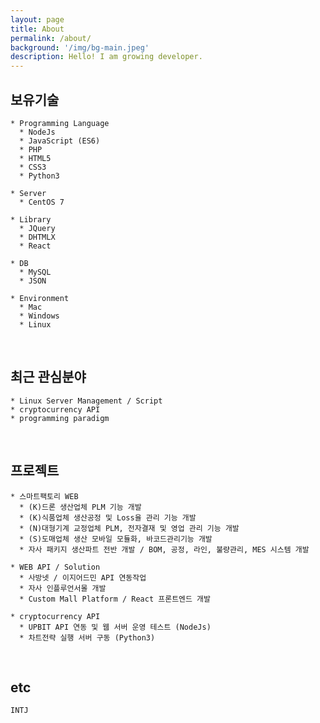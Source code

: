 ```yaml
---
layout: page
title: About
permalink: /about/
background: '/img/bg-main.jpeg'
description: Hello! I am growing developer.
---
```


## 보유기술 
    * Programming Language
      * NodeJs
      * JavaScript (ES6)
      * PHP
      * HTML5
      * CSS3
      * Python3

    * Server
      * CentOS 7 

    * Library
      * JQuery
      * DHTMLX
      * React
      
    * DB
      * MySQL
      * JSON
      
    * Environment
      * Mac
      * Windows
      * Linux

<br>

## 최근 관심분야
    * Linux Server Management / Script
    * cryptocurrency API
    * programming paradigm

<br>

## 프로젝트 
    * 스마트팩토리 WEB 
      * (K)드론 생산업체 PLM 기능 개발
      * (K)식품업체 생산공정 및 Loss율 관리 기능 개발 
      * (N)대형기계 교정업체 PLM, 전자결재 및 영업 관리 기능 개발
      * (S)도매업체 생산 모바일 모듈화, 바코드관리기능 개발
      * 자사 패키지 생산파트 전반 개발 / BOM, 공정, 라인, 불량관리, MES 시스템 개발
      
    * WEB API / Solution
      * 사방넷 / 이지어드민 API 연동작업
      * 자사 인플루언서몰 개발
      * Custom Mall Platform / React 프론트엔드 개발
      
    * cryptocurrency API
      * UPBIT API 연동 및 웹 서버 운영 테스트 (NodeJs)
      * 차트전략 실행 서버 구동 (Python3)

<br>

## etc 
    INTJ
